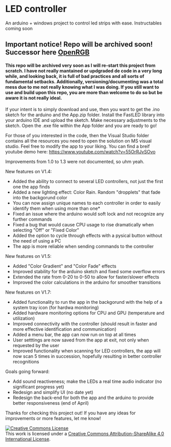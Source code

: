# LED controller
An arduino + windows project to control led strips with ease. Instructables coming soon

## Important notice! Repo will be archived soon! Successor here [OpenRGB](www.github.com/Dany_Boy55/OpenRGB.git)
#### This repo will be archived very soon as I will re-start this project from scratch. I have not really mantained or updgraded de code in a very long while, and looking back, it is full of bad practices and all sorts of fundamental setbacks. Additionally, versioning/documenting was a total mess due to me not really knowing what I was doing. If you still want to use and build upon this repo, you are more than welcome  to do so but be aware it is not really ideal. 

If your intent is to simply download and use, then you want to get the .ino sketch for the arduino and the App.zip folder. 
Install the FastLED library into your arduino IDE and upload the sketch. Make necessary adjustments to the sketch.
Open the .exe file within the App folder and you are ready to go!

For those of you interested in the code, then the Visual Studio folder contains all the resources you need to open the solution on MS visual studio. Feel free to modify the app to your liking. You can find a breif youtube demo here: https://www.youtube.com/watch?v=55OrRJvSOvo

Improvements from 1.0 to 1.3 were not documented, so uhm yeah. 

New features on V1.4:                                                                                                 
* Added the ability to connect to several LED controllers, not just the first one the app finds
* Added a new lighting effect: Color Rain. Random "dropplets" that fade into the backgorund color
* You can now assign unique names to each controller in order to easily identify them when using more than one*
* Fixed an issue where the arduino would soft lock and not recognize any further commands
* Fixed a bug that would cause CPU usage to rise dramatically when selecting "Off" or "Fixed Color"
* Added the option to cycle through effects with a pysical button without the need of using a PC
* The app is more reliable when sending commands to the controller

New features on V1.5:
* Added "Color Gradient" and "Color Fade" effects
* Improved stability for the arduino sketch and fixed some overflow errors
* Extended the rate from 0-20 to 0-50 to allow for faster/slower effects
* Improved the color calculations in the arduino for smoother transitions

New features on V1.7:
* Added functionality to run the app in the backgorund with the help of a system tray icon (for hardwa monitoring)
* Added hardware monitoring options for CPU and GPU (temperature and utilization)
* Improved connectivity with the controller (should result in faster and more effective identification and communication)
* Added a menu bar, the app can now run on top at all times
* User setttings are now saved from the app at exit, not only when requested by the user
* Improved functionality when scanning for LED controllers, the app will now scan 5 times in succession, hopefully resulting in better controller recognitions

Goals going forward:
* Add sound reactiveness; make the LEDs a real time audio indicator (no significant progress yet)
* Redesign and simplify UI (no date yet)
* Redesign the back-end for both the app and the arduino to provide better responsiveness (end of April)

Thanks for checking this project out! If you have any ideas for improvements or more features, let me know!

<a rel="license" href="http://creativecommons.org/licenses/by-sa/4.0/"><img alt="Creative Commons License" style="border-width:0" src="https://i.creativecommons.org/l/by-sa/4.0/88x31.png" /></a><br />This work is licensed under a <a rel="license" href="http://creativecommons.org/licenses/by-sa/4.0/">Creative Commons Attribution-ShareAlike 4.0 International License</a>.
